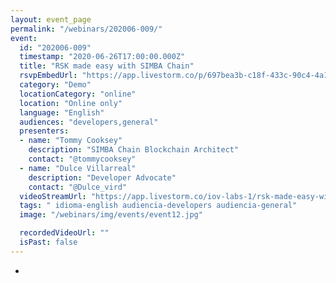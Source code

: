 ```yaml
---
layout: event_page
permalink: "/webinars/202006-009/"
event:
  id: "202006-009"
  timestamp: "2020-06-26T17:00:00.000Z"
  title: "RSK made easy with SIMBA Chain"
  rsvpEmbedUrl: "https://app.livestorm.co/p/697bea3b-c18f-433c-90c4-4a12f5153435/form"
  category: "Demo"
  locationCategory: "online"
  location: "Online only"
  language: "English"
  audiences: "developers,general"
  presenters:
  - name: "Tommy Cooksey"
    description: "SIMBA Chain Blockchain Architect"
    contact: "@tommycooksey"
  - name: "Dulce Villarreal"
    description: "Developer Advocate"
    contact: "@Dulce_vird"
  videoStreamUrl: "https://app.livestorm.co/iov-labs-1/rsk-made-easy-with-simba-chain"
  tags: " idioma-english audiencia-developers audiencia-general"
  image: "/webinars/img/events/event12.jpg"

  recordedVideoUrl: ""
  isPast: false
---
```



-

